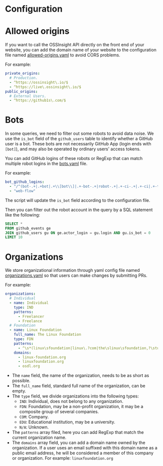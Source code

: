 # Configuration

# Allowed origins

If you want to call the OSSInsight API directly on the front end of your website, you can add the domain name of your website to the configuration file named [allowed-origins.yaml](/api/allowed-origins.yaml) to avoid CORS problems.

For example:

```yaml
private_origins:
  # Production.
  - ^https://ossinsight\.io/$
  - ^https://live\.ossinsight\.io/$
public_origins:
  # External Users.
  - ^https://github1s\.com/$
```

# Bots

In some queries, we need to filter out some robots to avoid data noise. We use the `is_bot` field of the `github_users` table to identify whether a GitHub user is a bot. These bots are not necessarily GitHub App (login ends with `[bot]`), and may also be operated by ordinary users' access tokens.

You can add GitHub logins of these robots or RegExp that can match multiple robot logins in the [bots.yaml](/api//bots.yaml) file.

For example:

```yaml
bot_github_logins:
  - "/^(bot-.+|.+bot|.+\\[bot\\]|.+-bot-.+|robot-.+|.+-ci-.+|.+-ci|.+-testing|.+clabot.+|.+-gerrit|k8s-.+|.+-machine|.+-automation|github-.+|.+-github|.+-service|.+-builds|codecov-.+|.+teamcity.+|jenkins-.+|.+-jira-.+)$/"
  - "web-flow"
```

The script will update the `is_bot` field according to the configuration file.

Then you can filter out the robot account in the query by a SQL statement like the following:

```sql
SELECT *
FROM github_events ge
JOIN github_users gu ON ge.actor_login = gu.login AND gu.is_bot = 0
LIMIT 10
``` 

# Organizations

We store organizational information through yaml config file named [organizations.yaml](/api/organizations.yaml) so that users can make changes by submitting PRs.

For example:

```yaml
organizations:
  # Individual
  - name: Individual
    type: IND
    patterns:
      - Freelancer
      - Freelance
  # Foundation
  - name: Linux Foundation
    full_name: The Linux Foundation
    type: FDN
    patterns:
      - ^\s*(linux\sfoundation|linux\.?com|the\slinux\sfoundation,?\stungsten\sfabric)\s*$
    domains:
      - linux-foundation.org
      - linuxfoundation.org
      - osdl.org
```

- The `name` field, the name of the organization, needs to be as short as possible.
- The `full_name` field, standard full name of the organization, can be empty.
- The `type` field, we divide organizations into the following types:
  - `IND`: Individual, does not belong to any organization.
  - `FDN`: Foundation, may be a non-profit organization, it may be a composite group of several companies.
  - `COM`: Company.
  - `EDU`: Educational institution, may be a university.
  - `N/A`: Unknown.
- The `patterns` array filed, here you can add RegExp that match the current organization name.
- The `domains` array field, you can add a domain name owned by the organization. If a user uses an email suffixed with this domain name as a public email address, he will be considered a member of this company or organization. For example: `linuxfoundation.org`
